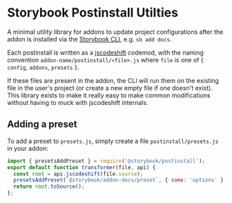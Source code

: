 # Storybook Postinstall Utilties

A minimal utility library for addons to update project configurations after the addon is installed via the [Storybook CLI](https://github.com/storybookjs/storybook/tree/master/lib/cli), e.g. `sb add docs`.

Each postinstall is written as a [jscodeshift](https://github.com/facebook/jscodeshift) codemod, with the naming convention `addon-name/postinstall/<file>.js` where `file` is one of { `config`, `addons`, `presets` }.

If these files are present in the addon, the CLI will run them on the existing file in the user's project (or create a new empty file if one doesn't exist). This library exists to make it really easy to make common modifications without having to muck with jscodeshift internals.

## Adding a preset

To add a preset to `presets.js`, simply create a file `postinstall/presets.js` in your addon:

```js
import { presetsAddPreset } = require('@storybook/postinstall');
export default function transformer(file, api) {
  const root = api.jscodeshift(file.source);
  presetsAddPreset(`@storybook/addon-docs/preset`, { some: 'options' }, { root, api });
  return root.toSource();
};
```
